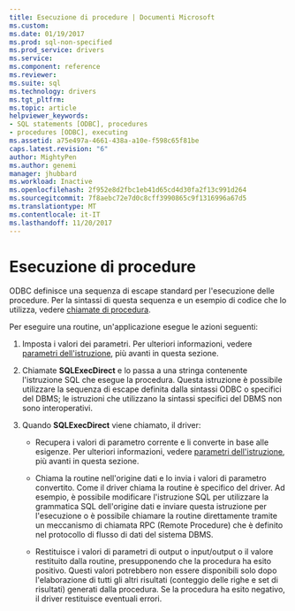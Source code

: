 ```yaml
---
title: Esecuzione di procedure | Documenti Microsoft
ms.custom: 
ms.date: 01/19/2017
ms.prod: sql-non-specified
ms.prod_service: drivers
ms.service: 
ms.component: reference
ms.reviewer: 
ms.suite: sql
ms.technology: drivers
ms.tgt_pltfrm: 
ms.topic: article
helpviewer_keywords:
- SQL statements [ODBC], procedures
- procedures [ODBC], executing
ms.assetid: a75e497a-4661-438a-a10e-f598c65f81be
caps.latest.revision: "6"
author: MightyPen
ms.author: genemi
manager: jhubbard
ms.workload: Inactive
ms.openlocfilehash: 2f952e8d2fbc1eb41d65cd4d30fa2f13c991d264
ms.sourcegitcommit: 7f8aebc72e7d0c8cff3990865c9f1316996a67d5
ms.translationtype: MT
ms.contentlocale: it-IT
ms.lasthandoff: 11/20/2017
---
```

# <a name="executing-procedures"></a>Esecuzione di procedure
ODBC definisce una sequenza di escape standard per l'esecuzione delle procedure. Per la sintassi di questa sequenza e un esempio di codice che lo utilizza, vedere [chiamate di procedura](../../../odbc/reference/develop-app/procedure-calls.md).  
  
 Per eseguire una routine, un'applicazione esegue le azioni seguenti:  
  
1.  Imposta i valori dei parametri. Per ulteriori informazioni, vedere [parametri dell'istruzione](../../../odbc/reference/develop-app/statement-parameters.md), più avanti in questa sezione.  
  
2.  Chiamate **SQLExecDirect** e lo passa a una stringa contenente l'istruzione SQL che esegue la procedura. Questa istruzione è possibile utilizzare la sequenza di escape definita dalla sintassi ODBC o specifici del DBMS; le istruzioni che utilizzano la sintassi specifici del DBMS non sono interoperativi.  
  
3.  Quando **SQLExecDirect** viene chiamato, il driver:  
  
    -   Recupera i valori di parametro corrente e li converte in base alle esigenze. Per ulteriori informazioni, vedere [parametri dell'istruzione](../../../odbc/reference/develop-app/statement-parameters.md), più avanti in questa sezione.  
  
    -   Chiama la routine nell'origine dati e lo invia i valori di parametro convertito. Come il driver chiama la routine è specifico del driver. Ad esempio, è possibile modificare l'istruzione SQL per utilizzare la grammatica SQL dell'origine dati e inviare questa istruzione per l'esecuzione o è possibile chiamare la routine direttamente tramite un meccanismo di chiamata RPC (Remote Procedure) che è definito nel protocollo di flusso di dati del sistema DBMS.  
  
    -   Restituisce i valori di parametri di output o input/output o il valore restituito dalla routine, presupponendo che la procedura ha esito positivo. Questi valori potrebbero non essere disponibili solo dopo l'elaborazione di tutti gli altri risultati (conteggio delle righe e set di risultati) generati dalla procedura. Se la procedura ha esito negativo, il driver restituisce eventuali errori.
